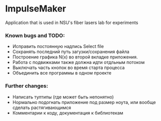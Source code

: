 # ImpulseMaker
 Application that is used in NSU's fiber lasers lab for experiments
 
 ### Known bugs and TODO:
* Исправить постоянную надпись Select file
* Сохранять последний путь загузки/сохранения файла
* Построение графика N(x) во второй вкладке приложения.
* Работа с подвижками также должна идти отдльным потоком
* Выключать часть кнопок во время старта процесса
* Объединить все программы в одном проекте 
 
 ### Further changes:
 * Написать тултипы (где может быть непонятно)
 * Нормально подогнать приложение под размер ноута, или вообще сделать растягивающимся
 * Комментарии к коду, документация к библиотекам
